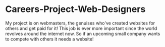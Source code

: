 # Careers-Project-Web-Designers
My project is on webmasters, the genuises who've created websites for others and get paid for it!  This job is ever more important since the world revolves around the internet now. So if an upcoming small company wants to compete with others it needs a website!
